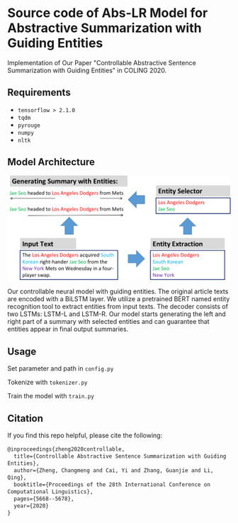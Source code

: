 # Source code of Abs-LR Model for Abstractive Summarization with Guiding Entities
Implementation of Our Paper "Controllable Abstractive Sentence Summarization with Guiding Entities" in COLING 2020.



## Requirements

* `tensorflow > 2.1.0`
* `tqdm`
* `pyrouge`
* `numpy`
* `nltk`



## Model Architecture

![model](model.png)

Our controllable neural model with guiding entities. The original article texts are encoded with a BiLSTM layer. We utilize a pretrained BERT named entity recognition tool to extract entities from input texts. The decoder consists of two LSTMs: LSTM-L and LSTM-R. Our model starts generating the left and right part of a summary with selected entities and can guarantee that entities appear in final output summaries.



## Usage

Set parameter and path in `config.py`

Tokenize with `tokenizer.py`

Train the model with `train.py`


## Citation
If you find this repo helpful, please cite the following:

```
@inproceedings{zheng2020controllable,
  title={Controllable Abstractive Sentence Summarization with Guiding Entities},
  author={Zheng, Changmeng and Cai, Yi and Zhang, Guanjie and Li, Qing},
  booktitle={Proceedings of the 28th International Conference on Computational Linguistics},
  pages={5668--5678},
  year={2020}
}
```
